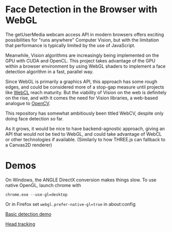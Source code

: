Face Detection in the Browser with WebGL
========================================

The getUserMedia webcam access API in modern browsers offers exciting possibilities
for "runs anywhere" Computer Vision, but with the limitation that performance
is typically limited by the use of JavaScript.

Meanwhile, Vision algorithms are increasingly being implemented on the GPU with
CUDA and OpenCL. This project takes advantage of the GPU within a browser
environment by using WebGL shaders to implement a face detection algorithm
in a fast, parallel way. 

Since WebGL is primarily a graphics API, this approach has some rough edges,
and could be considered more of a stop-gap measure until projects like
[WebCL](http://www.khronos.org/webcl/) reach maturity. But the viability of
Vision on the web is definitely on the rise, and with it comes the need for
Vision libraries, a web-based analogue to [OpenCV](http://opencv.org/).

This repository has somewhat ambitiously been titled WebCV, despite only doing
face detection so far. 

As it grows, it would be nice to have backend-agnostic approach, giving an API that would not be tied to WebGL, and could take advantage of WebCL or other technologies
if available. (Similarly to how THREE.js can fallback to a Canvas2D renderer)

Demos
=====

On Windows, the ANGLE DirectX conversion makes things slow. To use native
OpenGL, launch chrome with

    chrome.exe --use-gl=desktop

Or in Firefox set `webgl.prefer-native-gl=true` in about:config

[Basic detection demo](http://jamt9000.github.io/webcv/demos/webcam-facedetect.html)

[Head tracking](http://jamt9000.github.io/webcv/demos/webcam-track.html)
